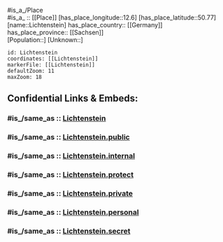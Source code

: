 ﻿---
confidential: public
isDeleted: false
location:
- 50.77
- 12.6
mapmarker: city
mapzoom:
- 7
- 12
SpocWebEntityId: 31983
tags:
- geo/City
type: City
---

#is_a_/Place  
#is_a_ :: [[Place]] 
[has_place_longitude::12.6] 
[has_place_latitude::50.77] 
[name::Lichtenstein] 
has_place_country:: [[Germany]]  
has_place_province:: [[Sachsen]]  
[Population::] 
[Unknown::] 


```leaflet
id: Lichtenstein
coordinates: [[Lichtenstein]] 
markerFile: [[Lichtenstein]] 
defaultZoom: 11 
maxZoom: 18
```


## Confidential Links & Embeds: 

### #is_/same_as :: [Lichtenstein](/_Standards/Earth/Continent/Europe/Europe~Central/Germany/Germany~East/Sachsen/counties~Sachsen/Zwickau/cities~Zwickau/Glauchau/City/Lichtenstein.md) 

### #is_/same_as :: [Lichtenstein.public](/_public/Earth/Continent/Europe/Europe~Central/Germany/Germany~East/Sachsen/counties~Sachsen/Zwickau/cities~Zwickau/Glauchau/City/Lichtenstein.public.md) 

### #is_/same_as :: [Lichtenstein.internal](/_internal/Earth/Continent/Europe/Europe~Central/Germany/Germany~East/Sachsen/counties~Sachsen/Zwickau/cities~Zwickau/Glauchau/City/Lichtenstein.internal.md) 

### #is_/same_as :: [Lichtenstein.protect](/_protect/Earth/Continent/Europe/Europe~Central/Germany/Germany~East/Sachsen/counties~Sachsen/Zwickau/cities~Zwickau/Glauchau/City/Lichtenstein.protect.md) 

### #is_/same_as :: [Lichtenstein.private](/_private/Earth/Continent/Europe/Europe~Central/Germany/Germany~East/Sachsen/counties~Sachsen/Zwickau/cities~Zwickau/Glauchau/City/Lichtenstein.private.md) 

### #is_/same_as :: [Lichtenstein.personal](/_personal/Earth/Continent/Europe/Europe~Central/Germany/Germany~East/Sachsen/counties~Sachsen/Zwickau/cities~Zwickau/Glauchau/City/Lichtenstein.personal.md) 

### #is_/same_as :: [Lichtenstein.secret](/_secret/Earth/Continent/Europe/Europe~Central/Germany/Germany~East/Sachsen/counties~Sachsen/Zwickau/cities~Zwickau/Glauchau/City/Lichtenstein.secret.md)

